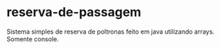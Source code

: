 # reserva-de-passagem
Sistema simples de reserva de poltronas feito em java utilizando arrays. Somente console.
